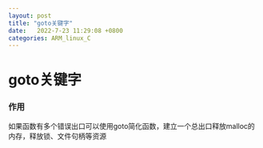 ```yaml
---
layout: post
title: "goto关键字"
date:   2022-7-23 11:29:08 +0800
categories: ARM_linux_C
---
```


# goto关键字



### 作用

如果函数有多个错误出口可以使用goto简化函数，建立一个总出口释放malloc的内存，释放锁、文件句柄等资源

